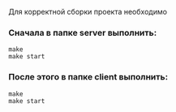 Для корректной сборки проекта необходимо

### Сначала в папке server выполнить:
    make
    make start
### После этого в папке client выполнить: 
    make
    make start